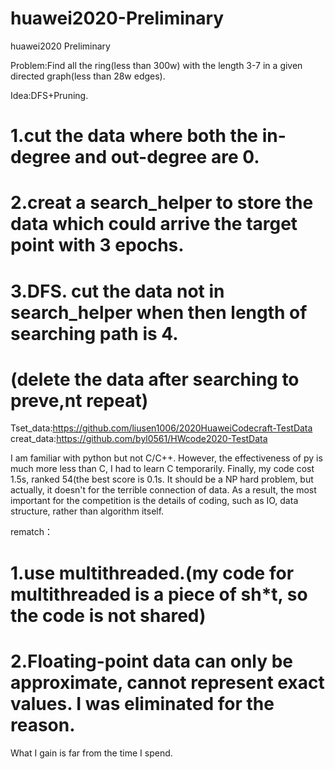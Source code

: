 # huawei2020-Preliminary
huawei2020 Preliminary

Problem:Find all the ring(less than 300w) with the length 3-7 in a given directed graph(less than 28w edges).<br>

Idea:DFS+Pruning. <br>
# 1.cut the data where both the in-degree and out-degree are 0.<br>
# 2.creat a search_helper to store the data which could arrive the target point with 3 epochs.<br>
# 3.DFS. cut the data not in search_helper when then length of searching path is 4.<br>
# (delete the data after searching to preve,nt repeat)<br>

Tset_data:https://github.com/liusen1006/2020HuaweiCodecraft-TestData <br>
creat_data:https://github.com/byl0561/HWcode2020-TestData <br>

I am familiar with python but not C/C++. However, the effectiveness of py is much more less than C, I had to learn C temporarily. Finally, my code cost 1.5s, ranked 54(the best score is 0.1s. It should be a NP hard problem, but actually, it doesn't for the terrible connection of data. As a result, the most important for the competition is the details of coding, such as IO, data structure, rather than algorithm itself.<br>

rematch：<br>
# 1.use multithreaded.(my code for multithreaded is a piece of sh*t, so the code is not shared)<br>
# 2.Floating-point data can only be approximate, cannot represent exact values. I was eliminated for the reason. <br>

What I gain is far from the time I spend.
